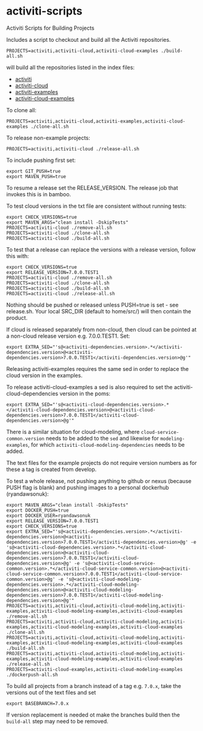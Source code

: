 # activiti-scripts
Activiti Scripts for Building Projects

Includes a script to checkout and build all the Activiti repositories.

    PROJECTS=activiti,activiti-cloud,activiti-cloud-examples ./build-all.sh

will build all the repositories listed in the index files:

* [activiti](./repos-activiti.txt)
* [activiti-cloud](./repos-activiti-cloud.txt)
* [activiti-examples](./repos-activiti-examples.txt)
* [activiti-cloud-examples](./repos-activiti-cloud-examples.txt)

To clone all:

    PROJECTS=activiti,activiti-cloud,activiti-examples,activiti-cloud-examples ./clone-all.sh

To release non-example projects:

    PROJECTS=activiti,activiti-cloud ./release-all.sh

To include pushing first set:

    export GIT_PUSH=true
    export MAVEN_PUSH=true

To resume a release set the RELEASE_VERSION. The release job that invokes this is in bamboo.

To test cloud versions in the txt file are consistent without running tests:

    export CHECK_VERSIONS=true
    export MAVEN_ARGS="clean install -DskipTests"
    PROJECTS=activiti-cloud ./remove-all.sh
    PROJECTS=activiti-cloud ./clone-all.sh
    PROJECTS=activiti-cloud ./build-all.sh

To test that a release can replace the versions with a release version, follow this with:

    export CHECK_VERSIONS=true
    export RELEASE_VERSION=7.0.0.TEST1
    PROJECTS=activiti-cloud ./remove-all.sh
    PROJECTS=activiti-cloud ./clone-all.sh
    PROJECTS=activiti-cloud ./build-all.sh
    PROJECTS=activiti-cloud ./release-all.sh
   
Nothing should be pushed or released unless PUSH=true is set - see release.sh. Your local SRC_DIR (default to home/src/) will then contain the product.

If cloud is released separately from non-cloud, then cloud can be pointed at a non-cloud release version e.g. 7.0.0.TEST1. Set:

    export EXTRA_SED="'s@<activiti-dependencies.version>.*</activiti-dependencies.version>@<activiti-dependencies.version>7.0.0.TEST1</activiti-dependencies.version>@g'"

Releasing activiti-examples requires the same sed in order to replace the cloud version in the examples.

To release activiti-cloud-examples a sed is also required to set the activiti-cloud-dependencies version in the poms:

    export EXTRA_SED="'s@<activiti-cloud-dependencies.version>.*</activiti-cloud-dependencies.version>@<activiti-cloud-dependencies.version>7.0.0.TEST1</activiti-cloud-dependencies.version>@g'"

There is a similar situation for cloud-modeling, where `cloud-service-common.version` needs to be added to the `sed` and likewise for `modeling-examples`, for which `activiti-cloud-modeling-dependencies` needs to be added.

The text files for the example projects do not require version numbers as for these a tag is created from develop.

To test a whole release, not pushing anything to github or nexus (because PUSH flag is blank) and pushing images to a personal dockerhub (ryandawsonuk):

    export MAVEN_ARGS="clean install -DskipTests"
    export DOCKER_PUSH=true
    export DOCKER_USER=ryandawsonuk
    export RELEASE_VERSION=7.0.0.TEST1
    export CHECK_VERSIONS=true
    export EXTRA_SED="'s@<activiti-dependencies.version>.*</activiti-dependencies.version>@<activiti-dependencies.version>7.0.0.TEST1</activiti-dependencies.version>@g' -e 's@<activiti-cloud-dependencies.version>.*</activiti-cloud-dependencies.version>@<activiti-cloud-dependencies.version>7.0.0.TEST1</activiti-cloud-dependencies.version>@g' -e 's@<activiti-cloud-service-common.version>.*</activiti-cloud-service-common.version>@<activiti-cloud-service-common.version>7.0.0.TEST1</activiti-cloud-service-common.version>@g' -e 's@<activiti-cloud-modeling-dependencies.version>.*</activiti-cloud-modeling-dependencies.version>@<activiti-cloud-modeling-dependencies.version>7.0.0.TEST1</activiti-cloud-modeling-dependencies.version>@g'"
    PROJECTS=activiti,activiti-cloud,activiti-cloud-modeling,activiti-examples,activiti-cloud-modeling-examples,activiti-cloud-examples ./remove-all.sh
    PROJECTS=activiti,activiti-cloud,activiti-cloud-modeling,activiti-examples,activiti-cloud-modeling-examples,activiti-cloud-examples ./clone-all.sh
    PROJECTS=activiti,activiti-cloud,activiti-cloud-modeling,activiti-examples,activiti-cloud-modeling-examples,activiti-cloud-examples ./build-all.sh
    PROJECTS=activiti,activiti-cloud,activiti-cloud-modeling,activiti-examples,activiti-cloud-modeling-examples,activiti-cloud-examples ./release-all.sh
    PROJECTS=activiti-cloud-examples,activiti-cloud-modeling-examples ./dockerpush-all.sh

To build all projects from a branch instead of a tag e.g. `7.0.x`, take the versions out of the text files and set

    export BASEBRANCH=7.0.x

If version replacement is needed ot make the branches build then the `build-all` step may need to be removed.
